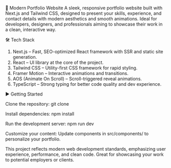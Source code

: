 🚀 Modern Portfolio Website
A sleek, responsive portfolio website built with Next.js and Tailwind CSS, designed to present your skills, experience, and contact details with modern aesthetics and smooth animations. Ideal for developers, designers, and professionals aiming to showcase their work in a clean, interactive way.

🛠️ Tech Stack
  1. Next.js – Fast, SEO-optimized React framework with SSR and static site generation.
  2. React – UI library at the core of the project.
  3. Tailwind CSS – Utility-first CSS framework for rapid styling.
  4. Framer Motion – Interactive animations and transitions.
  6. AOS (Animate On Scroll) – Scroll-triggered reveal animations.
  7. TypeScript – Strong typing for better code quality and dev experience.


▶️ Getting Started

Clone the repository:  git clone <repo-url>

Install dependencies:  npm install

Run the development server: npm run dev

Customize your content:
Update components in src/components/ to personalize your portfolio.

This project reflects modern web development standards, emphasizing user experience, performance, and clean code. Great for showcasing your work to potential employers or clients.

